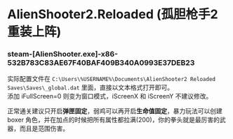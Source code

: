 # AlienShooter2.Reloaded (孤胆枪手2重装上阵)

### steam-[AlienShooter.exe]-x86-532B783C83AE67F40BAF409B340A0993E37DEB23
实际配置文件在 `C:\Users\%USERNAME%\Documents\AlienShooter2 Reloaded Saves\Saves\_global.dat` 里面，直接以文本格式打开即可。  
添加 iFullScreen=0 则变为窗口模式，iScreenX 和 iScreenY 不建议修改。

正常通关建议只开启**弹匣固定**，弱鸡可以再开启**生命值固定**，暴力玩法可以创建 boxer 角色，并在加点的时候把所有属性都拉满(200)，你的拳头就是最厉害的武器，而且是范围伤害。